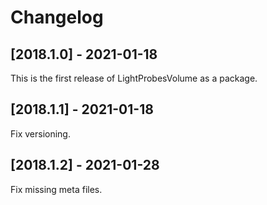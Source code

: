 # Changelog

## [2018.1.0] - 2021-01-18
This is the first release of LightProbesVolume as a package.

## [2018.1.1] - 2021-01-18

Fix versioning.

## [2018.1.2] - 2021-01-28

Fix missing meta files.
